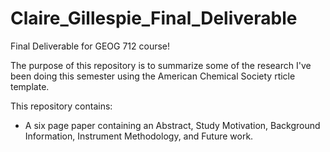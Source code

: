 # Claire_Gillespie_Final_Deliverable

Final Deliverable for GEOG 712 course!

The purpose of this repository is to summarize some of the research I've been doing this semester using the American Chemical Society rticle template.

This repository contains:

-   A six page paper containing an Abstract, Study Motivation, Background Information, Instrument Methodology, and Future work.
